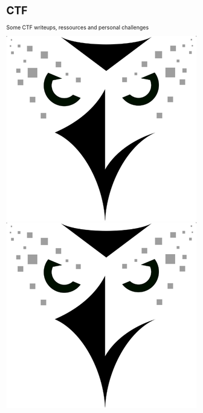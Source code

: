 # CTF
Some CTF writeups, ressources and personal challenges

![Alt text](./logo.svg)
<img src="./logo.svg">